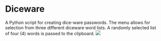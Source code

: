# Diceware
A Python script for creating dice-ware passwords. The menu allows for selection from three different diceware word lists. A randomly selected list of four (4) words is passed to the clipboard.
![](image_URL)
